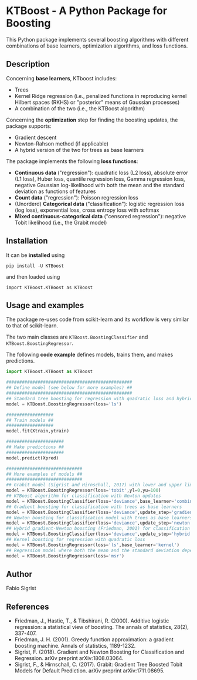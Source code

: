 # KTBoost - A Python Package for Boosting

This Python package implements several boosting algorithms with different combinations of base learners, optimization algorithms, and loss functions.

## Description

Concerning **base learners**, KTboost includes:

* Trees 
* Kernel Ridge regression (i.e., penalized functions in reproducing kernel Hilbert spaces (RKHS) or "posterior" means of Gaussian processes)
* A combination of the two (i.e., the KTBoost algorithm) 


Concerning the **optimization** step for finding the boosting updates, the package supports:

* Gradient descent
* Newton-Rahson method (if applicable)
* A hybrid version of the two for trees as base learners


The package implements the following **loss functions**:

* **Continuous data** ("regression"): quadratic loss (L2 loss), absolute error (L1 loss), Huber loss, quantile regression loss, Gamma regression loss, negative Gaussian log-likelihood with both the mean and the standard deviation as functions of features
* **Count data** ("regression"): Poisson regression loss
* (Unorderd) **Categorical data** ("classification"): logistic regression loss (log loss), exponential loss, cross entropy loss with softmax
* **Mixed continuous-categorical data** ("censored regression"): negative Tobit likelihood (i.e., the Grabit model)




## Installation

It can be **installed** using 
```
pip install -U KTBoost
```
and then loaded using 
```
import KTBoost.KTBoost as KTBoost
```

## Usage and examples
The package re-uses code from scikit-learn and its workflow is very similar to that of scikit-learn.

The two main classes are `KTBoost.BoostingClassifier` and `KTBoost.BoostingRegressor`. 

The following **code example** defines models, trains them, and makes predictions.

```python
import KTBoost.KTBoost as KTBoost

################################################
## Define model (see below for more examples) ##
################################################
## Standard tree boosting for regression with quadratic loss and hybrid gradient-Newton updates as in Friedman (2001)
model = KTBoost.BoostingRegressor(loss='ls')

##################
## Train models ##
##################
model.fit(Xtrain,ytrain)

######################
## Make predictions ##
######################
model.predict(Xpred)

#############################
## More examples of models ##
#############################
## Grabit model (Sigrist and Hirnschall, 2017) with lower and upper limits at 0 and 100
model = KTBoost.BoostingRegressor(loss='tobit',yl=0,yu=100)
## KTBoost algorithm for classification with Newton updates
model = KTBoost.BoostingClassifier(loss='deviance',base_learner='combined',update_step='newton')
## Gradient boosting for classification with trees as base learners
model = KTBoost.BoostingClassifier(loss='deviance',update_step='gradient')
## Newton boosting for classification model with trees as base learners
model = KTBoost.BoostingClassifier(loss='deviance',update_step='newton')
## Hybrid gradient-Newton boosting (Friedman, 2001) for classification with trees as base learners
model = KTBoost.BoostingClassifier(loss='deviance',update_step='hybrid')
## Kernel boosting for regression with quadratic loss
model = KTBoost.BoostingRegressor(loss='ls',base_learner='kernel')
## Regression model where both the mean and the standard deviation depend on the covariates / features
model = KTBoost.BoostingRegressor(loss='msr')

```

## Author
Fabio Sigrist

## References

* Friedman, J., Hastie, T., & Tibshirani, R. (2000). Additive logistic regression: a statistical view of boosting. The annals of statistics, 28(2), 337-407.
* Friedman, J. H. (2001). Greedy function approximation: a gradient boosting machine. Annals of statistics, 1189-1232.
* Sigrist, F. (2018). Gradient and Newton Boosting for Classification and Regression. arXiv preprint arXiv:1808.03064.
* Sigrist, F., & Hirnschall, C. (2017). Grabit: Gradient Tree Boosted Tobit Models for Default Prediction. arXiv preprint arXiv:1711.08695.